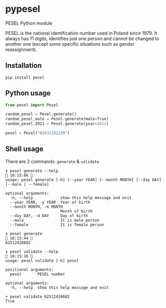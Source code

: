 # pypesel

PESEL Python module

PESEL is the national identification number used in Poland since 1979. It always has 11 digits, identifies just one person and cannot be changed to another one (except some specific situations such as gender reassignment).

## Installation

```shell
pip install pesel
```

## Python usage

```python
from pesel import Pesel

random_pesel = Pesel.generate()
random_pesel_male = Pesel.generate(male=True)
random_pesel_2021 = Pesel.generate(year=2021)

pesel = Pesel("65432101239")
```

## Shell usage
There are 2 commands: `generate` & `validate`

```shell
❯ pesel generate --help                                                                                                                                                                       16:15:06   
usage: pesel generate [-h] [--year YEAR] [--month MONTH] [--day DAY] [--male | --female]

optional arguments:
  -h, --help            show this help message and exit
  --year YEAR, -y YEAR  Year of birth
  --month MONTH, -m MONTH
                        Month of birth
  --day DAY, -d DAY     Day of birth
  --male                It is male person
  --female              It is female person
```

```shell
❯ pesel generate                                                                                                                                                                              16:15:44   
62512426682
```

```shell
❯ pesel validate --help                                                                                                                                                                       16:15:16   
usage: pesel validate [-h] pesel

positional arguments:
  pesel       PESEL number

optional arguments:
  -h, --help  show this help message and exit
```

```shell
> pesel validate 62512426682
True
```
